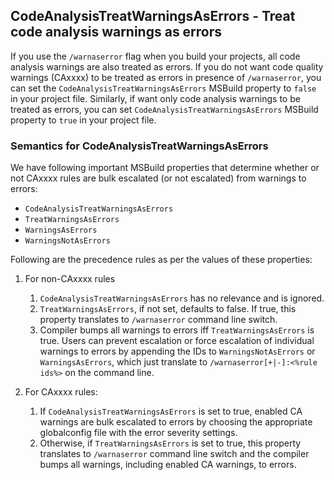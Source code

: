 ﻿## CodeAnalysisTreatWarningsAsErrors - Treat code analysis warnings as errors

If you use the `/warnaserror` flag when you build your projects, all code analysis warnings are also treated as errors. If you do not want code quality warnings (CAxxxx) to be treated as errors in presence of `/warnaserror`, you can set the `CodeAnalysisTreatWarningsAsErrors` MSBuild property to `false` in your project file. Similarly, if want only code analysis warnings to be treated as errors, you can set `CodeAnalysisTreatWarningsAsErrors` MSBuild property to `true` in your project file.

### Semantics for CodeAnalysisTreatWarningsAsErrors

We have following important MSBuild properties that determine whether or not CAxxxx rules are bulk escalated (or not escalated) from warnings to errors:

- `CodeAnalysisTreatWarningsAsErrors`
- `TreatWarningsAsErrors`
- `WarningsAsErrors`
- `WarningsNotAsErrors`

Following are the precedence rules as per the values of these properties:

1. For non-CAxxxx rules

   1. `CodeAnalysisTreatWarningsAsErrors` has no relevance and is ignored.
   2. `TreatWarningsAsErrors`, if not set, defaults to false. If true, this property translates to `/warnaserror` command line switch.
   3. Compiler bumps all warnings to errors iff `TreatWarningsAsErrors` is true. Users can prevent escalation or force escalation of individual warnings to errors by appending the IDs to `WarningsNotAsErrors` or `WarningsAsErrors`, which just translate to `/warnaserror[+|-]:<%rule ids%>` on the command line.

2. For CAxxxx rules:

   1. If `CodeAnalysisTreatWarningsAsErrors` is set to true, enabled CA warnings are bulk escalated to errors by choosing the appropriate globalconfig file with the error severity settings.
   2. Otherwise, if `TreatWarningsAsErrors` is set to true, this property translates to `/warnaserror` command line switch and the compiler bumps all warnings, including enabled CA warnings, to errors.

